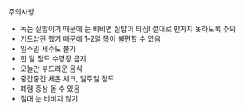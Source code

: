 주의사항
- 녹는 실밥이기 때문에 눈 비비면 실밥이 터짐! 절대로 만지지 못하도록 주의
- 기도삽관 했기 때문에 1-2일 목이 불편할 수 있음
- 일주일 세수도 불가
- 한 달 정도 수영장 금지
- 오늘만 부드러운 음식
- 중간중간 체온 체크, 일주일 정도
- 폐렴 증상 올 수 있음
- 절대 눈 비비지 않기